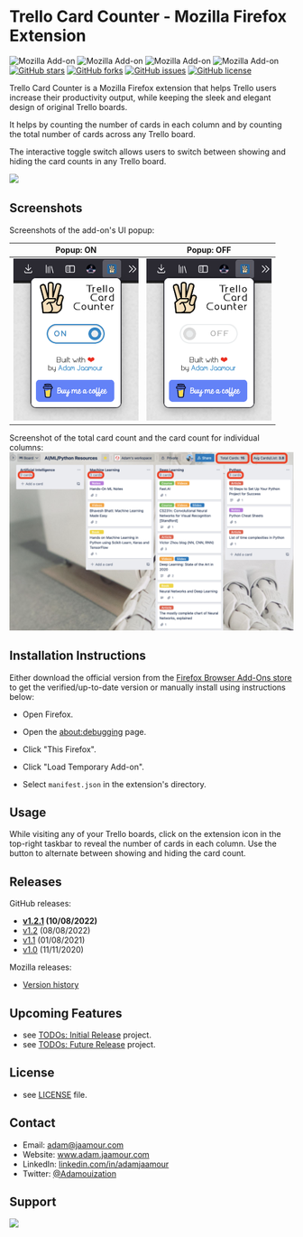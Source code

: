 # Trello Card Counter - Mozilla Firefox Extension 

![Mozilla Add-on](https://img.shields.io/amo/v/trello-card-count) ![Mozilla Add-on](https://img.shields.io/amo/users/trello-card-count) ![Mozilla Add-on](https://img.shields.io/amo/dw/trello-card-count) ![Mozilla Add-on](https://img.shields.io/amo/rating/trello-card-count) [![GitHub stars](https://img.shields.io/github/stars/Adamouization/Trello-Card-Counter-Mozilla-Extension)](https://github.com/Adamouization/Trello-Card-Counter-Mozilla-Extension/stargazers) [![GitHub forks](https://img.shields.io/github/forks/Adamouization/Trello-Card-Counter-Mozilla-Extension)](https://github.com/Adamouization/Trello-Card-Counter-Mozilla-Extension/network) [![GitHub issues](https://img.shields.io/github/issues/Adamouization/Trello-Card-Counter-Mozilla-Extension)](https://github.com/Adamouization/Trello-Card-Counter-Mozilla-Extension/issues) [![GitHub license](https://img.shields.io/github/license/Adamouization/Trello-Card-Counter-Mozilla-Extension)](https://github.com/Adamouization/Trello-Card-Counter-Mozilla-Extension/blob/master/LICENSE)

Trello Card Counter is a Mozilla Firefox extension that helps Trello users increase their productivity output, while keeping the sleek and elegant design of original Trello boards.

It helps by counting the number of cards in each column and by counting the total number of cards across any Trello board. 

The interactive toggle switch allows users to switch between showing and hiding the card counts in any Trello board.

[![](assets/get-the-addon-178x60px.dad84b42.png)](https://addons.mozilla.org/firefox/addon/trello-card-count/)

## Screenshots

Screenshots of the add-on's UI popup:

Popup: ON              | Popup: OFF 
:-------------------------:|:-----------------:
<img src="assets/screenshot_popup_on.png" width="222"> | <img src="assets/screenshot_popup_off.png" width="222">

Screenshot of the total card count and the card count for individual columns:
<img src="assets/screenshot_count.png" width="888">


## Installation Instructions

Either download the official version from the [Firefox Browser Add-Ons store](https://addons.mozilla.org/firefox/addon/trello-card-count/) to get the verified/up-to-date version or manually install using instructions below:

* Open Firefox.

* Open the [about:debugging](about:debugging) page.

* Click "This Firefox".

* Click "Load Temporary Add-on".
 
* Select `manifest.json` in the extension's directory.

## Usage

While visiting any of your Trello boards, click on the extension icon in the top-right taskbar to reveal the number of cards in each column. Use the button to  alternate between showing and hiding the card count.

## Releases

GitHub releases:

* **[v1.2.1](https://github.com/Trello-Card-Counter/Trello-Card-Counter-Mozilla-Extension/releases/tag/v1.2.1) (10/08/2022)**
* [v1.2](https://github.com/Trello-Card-Counter/Trello-Card-Counter-Mozilla-Extension/releases/tag/v1.2) (08/08/2022)
* [v1.1](https://github.com/Trello-Card-Counter/Trello-Card-Counter-Mozilla-Extension/releases/tag/v1.1) (01/08/2021)
* [v1.0](https://github.com/Adamouization/Trello-Card-Counter-Mozilla-Extension/releases/tag/v1.0) (11/11/2020)

Mozilla releases:
* [Version history](https://addons.mozilla.org/en-US/firefox/addon/trello-card-count/versions/)

## Upcoming Features
* see [TODOs: Initial Release](https://github.com/Adamouization/Trello-Card-Counter-Mozilla-Extension/projects/1) project.
* see [TODOs: Future Release](https://github.com/Adamouization/Trello-Card-Counter-Mozilla-Extension/projects/2) project.

## License 
* see [LICENSE](https://github.com/Adamouization/Trello-Card-Counter-Mozilla-Extension/blob/master/LICENSE) file.

## Contact
* Email: adam@jaamour.com
* Website: www.adam.jaamour.com
* LinkedIn: [linkedin.com/in/adamjaamour](https://www.linkedin.com/in/adamjaamour/)
* Twitter: [@Adamouization](https://twitter.com/Adamouization)

## Support

<a href="https://www.buymeacoffee.com/adamjaamour">
    <img src="https://img.buymeacoffee.com/button-api/?text=Buy me a coffee&emoji=&slug=adamjaamour&button_colour=FFDD00&font_colour=000000&font_family=Cookie&outline_colour=000000&coffee_colour=ffffff"/>
</a>
